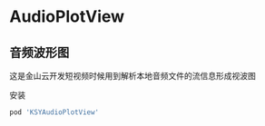 # AudioPlotView

## 音频波形图

这是金山云开发短视频时候用到解析本地音频文件的流信息形成视波图




安装

``` sh
pod 'KSYAudioPlotView'
```


